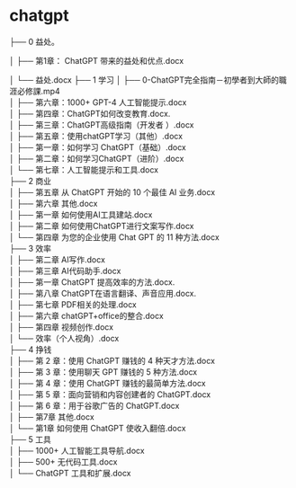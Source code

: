 # chatgpt

├── 0 益处。

│   ├── 第1章： ChatGPT 带来的益处和优点.docx  
  
│   └── 益处.docx
├── 1 学习
│   ├── 0-ChatGPT完全指南－初學者到大師的職涯必修課.mp4      
│   ├── 第六章：1000+ GPT-4 人工智能提示.docx   
│   ├── 第四章：ChatGPT如何改变教育.docx.   
│   ├── 第三章：ChatGPT高级指南（开发者 ）.docx      
│   ├── 第五章：使用chatGPT学习（其他）.docx     
│   ├── 第一章：如何学习 ChatGPT（基础）.docx     
│   ├── 第二章：如何学习ChatGPT（进阶）.docx     
│   └── 第七章：人工智能提示和工具.docx     
├── 2 商业     
│   ├── 第五章 从 ChatGPT 开始的 10 个最佳 AI 业务.docx     
│   ├── 第六章 其他.docx     
│   ├── 第一章 如何使用AI工具建站.docx     
│   ├── 第二章 如何使用ChatGPT进行文案写作.docx     
│   └── 第四章 为您的企业使用 Chat GPT 的 11 种方法.docx     
├── 3 效率     
│   ├── 第二章 AI写作.docx     
│   ├── 第三章 AI代码助手.docx     
│   ├── 第一章 ChatGPT 提高效率的方法.docx.     
│   ├── 第八章 ChatGPT在语言翻译、声音应用.docx.     
│   ├── 第七章 PDF相关的处理.docx     
│   ├── 第六章 chatGPT+office的整合.docx       
│   ├── 第四章 视频创作.docx           
│   └── 效率（个人视角）.docx           
├── 4 挣钱         
│   ├── 第 2 章：使用 ChatGPT 赚钱的 4 种天才方法.docx          
│   ├── 第 3 章：使用聊天 GPT 赚钱的 5 种方法.docx         
│   ├── 第 4 章：使用 ChatGPT 赚钱的最简单方法.docx        
│   ├── 第 5 章：面向营销和内容创建者的 ChatGPT.docx             
│   ├── 第 6 章：用于谷歌广告的 ChatGPT.docx           
│   ├── 第7章 其他.docx            
│   └── 第1章 如何使用 ChatGPT 使收入翻倍.docx         
├── 5 工具         
│   ├── 1000+ 人工智能工具导航.docx          
│   ├── 500+ 无代码工具.docx         
│   └── ChatGPT 工具和扩展.docx           

